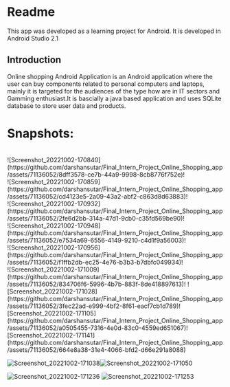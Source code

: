 # Readme
This app was developed as a learning project for Android. It is developed in Android Studio 2.1<br>

## Introduction
Online shopping Android Application is an Android application where the user can buy components related to personal computers and laptops, mainly it is targeted 
for the audiences of the type how are in IT sectors and Gamming enthusiast.It is bascially a java based application and uses SQLite database to store user data and products.<br>



# Snapshots:
<br>
![Screenshot_20221002-170840](https://github.com/darshansutar/Final_Intern_Project_Online_Shopping_app/assets/71136052/8dff3578-ce7b-44a9-9998-8cb8776f752e)!
<br>
![Screenshot_20221002-170859](https://github.com/darshansutar/Final_Intern_Project_Online_Shopping_app/assets/71136052/cd4123e5-2a09-43a2-abf2-c863d8d63883)!
<br>
![Screenshot_20221002-170932](https://github.com/darshansutar/Final_Intern_Project_Online_Shopping_app/assets/71136052/2fe6d2bb-314a-47d1-9cb0-c35fd569be90)!
<br>
![Screenshot_20221002-170948](https://github.com/darshansutar/Final_Intern_Project_Online_Shopping_app/assets/71136052/e7534a69-6556-4149-9210-c4d1f9a56003)!
<br>
![Screenshot_20221002-170956](https://github.com/darshansutar/Final_Intern_Project_Online_Shopping_app/assets/71136052/f1ffb2db-ec25-4e76-b3b3-b7dbfc049934)!
<br>
![Screenshot_20221002-171009](https://github.com/darshansutar/Final_Intern_Project_Online_Shopping_app/assets/71136052/834706f6-5996-4b7b-883f-8de418897613)!
![Screenshot_20221002-171028](https://github.com/darshansutar/Final_Intern_Project_Online_Shopping_app/assets/71136052/3fec22ad-e999-4bf2-8f61-eacf7cb1d789)![Screenshot_20221002-171105](https://github.com/darshansutar/Final_Intern_Project_Online_Shopping_app/assets/71136052/a0505455-7316-4e0d-83c0-4559ed651067)![Screenshot_20221002-171141](https://github.com/darshansutar/Final_Intern_Project_Online_Shopping_app/assets/71136052/664e8a38-31e4-4066-bfd2-d66e291a8088)


![Screenshot_20221002-171038](https://github.com/darshansutar/Final_Intern_Project_Online_Shopping_app/assets/71136052/711abf75-0512-4be5-bef0-04069ef64179)![Screenshot_20221002-171050](https://github.com/darshansutar/Final_Intern_Project_Online_Shopping_app/assets/71136052/a11deb9c-9395-41e0-9fb0-ff809b42038c)

![Screenshot_20221002-171236](https://github.com/darshansutar/Final_Intern_Project_Online_Shopping_app/assets/71136052/d358b67b-0141-405b-90b7-2347d7cf9dc0)
![Screenshot_20221002-171253](https://github.com/darshansutar/Final_Intern_Project_Online_Shopping_app/assets/71136052/40dd9518-d1bd-4c36-9642-10218f612973)
